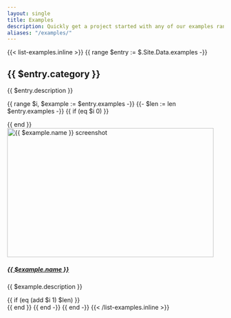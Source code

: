 ```yaml
---
layout: single
title: Examples
description: Quickly get a project started with any of our examples ranging from using parts of the framework to custom components and layouts.
aliases: "/examples/"
---
```


{{< list-examples.inline >}}
{{ range $entry := $.Site.Data.examples -}}
  <h2>{{ $entry.category }}</h2>
  <p>{{ $entry.description }}</p>

  {{ range $i, $example := $entry.examples -}}
    {{- $len := len $entry.examples -}}
    {{ if (eq $i 0) }}<div class="row">{{ end }}
      <div class="col-sm-6 col-md-4 col-xl-3 mb-3">
        <a href="/docs/examples/{{ $example.name | urlize }}/">
          <img class="img-thumbnail mb-3" srcset="/docs/assets/img/examples/{{ $example.name | urlize }}.png,
                                                  /docs/assets/img/examples/{{ $example.name | urlize }}@2x.png 2x"
                                          src="/docs/assets/img/examples/{{ $example.name | urlize }}.png"
                                          alt="{{ $example.name }} screenshot"
                                          width="480" height="300"
                                          loading="lazy">
          <h5 class="mb-1">{{ $example.name }}</h5>
        </a>
        <p class="text-muted">{{ $example.description }}</p>
      </div>
    {{ if (eq (add $i 1) $len) }}</div>{{ end }}
  {{ end -}}
{{ end -}}
{{< /list-examples.inline >}}
